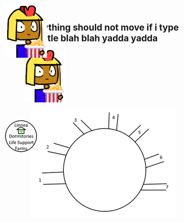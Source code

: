 # everything should not move if i type this title blah blah yadda yadda 



<a href="http://google.com.au/" rel="some text">![Foo](imperius_popcorn.png)</a>

<IMG STYLE="position:absolute; TOP:35px; LEFT:170px" SRC="imperius_popcorn.png">
<IMG STYLE="position:absolute; TOP:400px; LEFT:170px" SRC="button_linnea.png">

<center><img src="rough circle.png"></center>
